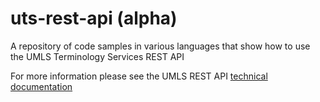 # uts-rest-api (alpha)
A repository of code samples in various languages that show how to use the UMLS Terminology Services REST API

For more information please see the UMLS REST API [technical documentation](https://documentation.uts.nlm.nih.gov/rest/home.html)
